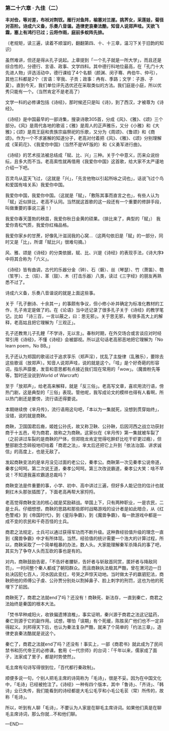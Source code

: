 ### 第二十六章 · 九佳（二）

**丰对俭，等对差，布袄对荆钗。雁行对鱼阵，榆塞对兰崖。挑荠女，采莲娃，菊径对苔阶。诗成六义备，乐奏八音谐。造律吏哀秦法酷，知音人说郑声哇。天欲飞霜，塞上有鸿行已过；云将作雨，庭前多蚁阵先排。**

（老规矩，读三遍，读着不顺溜的，翻翻第四、十、十三章，温习下关于旧韵的知识）

虽然难讲，但还是得从孔子说起。上章提到「一个孔子就是一所大学」，而且还是综合性的，分德行、言语、政事、文学四科。其中德行科地位最高，在「孔门十大先进人物」评选活动中，德行课给了4个名额（颜渊、闵子骞、冉伯牛、仲弓），其他三科都是2个（言语：宰我、子贡；政事：冉有、季路；文学：子游、子夏）。直到今天，我们单位评先选优还在采取类似的方法。我们庭是小庭，所以优秀只能有一个。（当然肯定不是老高了）

文学一科的必修课包括《诗经》，那时候还只是叫《诗》，到了西汉，才被尊为《诗经》。

《诗经》是中国最早的一部诗集，搜录诗歌305首，分成《风》、《雅》、《颂》三个部分。《风》是周代各地的歌谣；《雅》是周人的正声雅乐，又分《小雅》和《大雅》；《颂》是周王庭和贵族宗庙祭祀的乐歌，又分为《周颂》、《鲁颂》和《商颂》。作为一个不求甚解的知道分子，老高对付着把《风》、《雅》、《颂》分别理解成《茉莉花》、《我爱你中国》（当然不是WF版的）和《义勇军进行曲》。

《诗经》的艺术技法被总结成「赋、比、兴」三种。关于个中意义，历来众说纷纭，且多大而不当。老高索性就再借用《我爱你中国》这首歌，给大家不太严谨地介绍一下吧。

百灵鸟从蓝天飞过，（这就是「兴」，「先言他物以引起所咏之词也」，话说飞过个鸟和爱国有啥关系）我爱你中国。

我爱你中国，我爱你中国。（这就是「赋」，「敷陈其事而直言之也」，有些人认为「赋」近似排比，老高不认同。当然就这首歌的这一段还有一个重要的修辞手段，叫做重要的事说三遍！）

我爱你春天蓬勃的秧苗，我爱你秋日金黄的硕果。（排比来了，典型的「赋」）
我爱你青松气质，我爱你红梅品格。

我爱你家乡的甘蔗，好像乳汁滋润我的心窝…（这两句依旧是「赋」的一部分，同时又是「比」，所谓「赋比兴」很难句摘。）

风、雅、颂是《诗经》的分类依据，赋、比、兴是《诗经》的表现手法，《诗大序》中将其合称为「六义」。

《诗经》皆有曲调，古代的乐器分金（钟）、石（磐）、丝（琴瑟）、竹（萧笛）、匏（笙竽）、土（埙）、革（鼓）、木（打击乐器）八类，读过《三字经》的朋友再熟悉不过了。

诗成六义备，乐奏八音谐说的就是上面这些事。

关于「孔子删诗、十余其一」的事颇有争议，但小修小补并确定为标准化教材的工作，孔子肯定是做了的。在《论语》当中还记录了很多孔子关于《诗经》的教学笔记。比如 「诗三百，一言以蔽之，曰：思无邪」。关于思无邪，有很多高大上的解释，老高姑且把它理解为「三观正」。

孔子还教育儿子孔鲤「不学诗，无以言」。春秋时期，在外交场合或言谈应对时经常引用《诗经》，不懂《诗经》会被鄙视。所以这句话老高邪恶地把它理解为「No learn poem，No BB。」

孔子还认为郑国的歌谣过于追求享乐（郑声淫），扰乱了主旋律（乱雅乐），要除去这些歌谣（放郑声）。知音人说郑声哇，说的就是这个。「哇」是个好奇葩的形容词，指乐声靡曼，发音和意思都有点接近我们现在常用的「wow」。（魔兽粉先等等，暂时还没说到World of Warcraft）

至于「放郑声」，给老高来解释，就是「反三俗」。老高写文章，喜欢用流行语，傍热门剧，这是典型的「三俗」表现。管他呢，我写成论文的模样也得有人看啊，所以热门剧还是要傍，流行语还得要说。

本期继续傍《芈月传》，流行语用这句吧，「本以为一集就死，没想到贯穿始终」，没错，说的就是商鞅。

商鞅，卫国国君后裔，姬姓公孙氏，故又称卫鞅、公孙鞅，后因河西之战立功获封商于十五邑，号为商君，故称之为商鞅。这家伙在《芈月传》第一集就被车裂了（之前讲过车裂的是商鞅的尸体，但郑晓龙肯定觉得吃醉虾比吃干虾更过瘾），但整部剧念念碎般地叨咕着「商君之法」，芈太后还把它上升到「依法治国、讲求诚信」的高度上，也是无敌了。

发起商鞅变法的是芈月没见过面的老公公，秦孝公。商鞅第一次见秦孝公说帝道，秦孝公呵呵。第二次说王道，秦孝公呵呵。第三次改说霸道，秦孝公大笑：啥不早说！不知道我喜欢霸道总裁吗？

商鞅变法是件重要的事，小学、初中、高中讲过三遍，但好多人能记住的估计也就剩扛木头那张插图了，下面老高再帮大家捋捋。

老高觉得商鞅变法的核心就是奖励耕战。举国上下，只有两种职业，一是农民，二是士兵。仔细想想，商鞅的思路和那些即时战略游戏的设计者是如此暗合，从《红色警戒》到《帝国时代》，到《星际争霸》，到《魔兽争霸》，每一款游戏中都是一成不变的农民和千奇百怪的士兵。

商君之法规定，士兵可以通过获得军功而不断升级。这种靠经验值升级的理念一直到《魔兽争霸》中才有所体现。当然，经验值的统计需要一个浩大的计算过程，所以，商鞅采取了一个简单粗暴的办法，数人头。大家能理解秦军杀降兵的事了吧，其实为了争夺人头而互砍的事也是有的。

对内，商鞅鼓励告密，「不告奸者腰斩，告奸者与斩敌首同赏，匿奸者与降敌同罚」，一时间整个秦人都成了朝阳群众。而且商鞅执法极其严酷，曾在渭河边一日处决囚犯七百人，河水因此变红，号哭之声惊天动地。当时做太子的嬴驷犯法，商鞅把他的师傅公子虔、公孙贾分别处以割掉鼻子、脸上刺字的刑罚，这也为他的死埋下了前因。

商鞅死了，商君之法就end了吗？还没有！商鞅死、新法存，一直到秦亡，商君之法始终是秦国的根本大法。

「焚书早种咸阳火，收铁偏遗博浪椎」，事实证明，秦兴源于商君之法这记猛药，秦亡则源于它的副作用。试想，哪怕「误期」有个死缓，陈胜吴广他们也不一定非得起义。刘邦得天下后，也认为秦法复杂严酷，就来了个简单的「约法三章」，造律吏哀秦法酷就是说这个。

秦亡了，商君之法就end了吗？还没有！事实上，一部《商君书》就此成为了民间禁书和历代帝王的必修课。套用《一代宗师》的台词：「千年以来，儒家成了面子，法家成了里子，都是时势使然」。

毛主席有句诗写得很到位，「百代都行秦政制」。

顺便多说一句，个别人把毛主席的诗简称为「毛诗」，很是不妥。因为在中国文化中，「毛诗」已经被抢注了。《诗经》一种有四个版本，其中「鲁诗」、「齐诗」、「韩诗」业已失传，我们能看到的诗经都是大毛公毛亨和小毛公毛苌（常）所传的，故称「毛诗」。

所以，听到有人聊「毛诗」，不要认为人家是在聊毛主席诗词。如果他们真是在聊毛主席诗词，那么你就…不和他们聊。

—END—